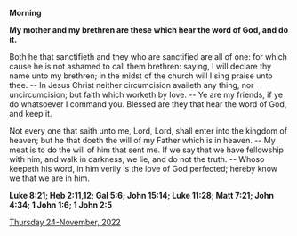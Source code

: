**Morning**

**My mother and my brethren are these which hear the word of God, and do it.**
 
Both he that sanctifieth and they who are sanctified are all of one: for which cause he is not ashamed to call them brethren: saying, I will declare thy name unto my brethren; in the midst of the church will I sing praise unto thee. -- In Jesus Christ neither circumcision availeth any thing, nor uncircumcision; but faith which worketh by love. -- Ye are my friends, if ye do whatsoever I command you. Blessed are they that hear the word of God, and keep it.
 
Not every one that saith unto me, Lord, Lord, shall enter into the kingdom of heaven; but he that doeth the will of my Father which is in heaven. -- My meat is to do the will of him that sent me. If we say that we have fellowship with him, and walk in darkness, we lie, and do not the truth. -- Whoso keepeth his word, in him verily is the love of God perfected; hereby know we that we are in him.  

**Luke 8:21; Heb 2:11,12; Gal 5:6; John 15:14; Luke 11:28; Matt 7:21; John 4:34; 1 John 1:6; 1 John 2:5**

[Thursday 24-November, 2022](https://t.me/daily_light)
